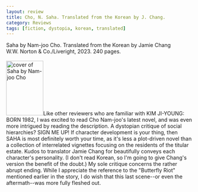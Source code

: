 ```yaml
---
layout: review
title: Cho, N. Saha. Translated from the Korean by J. Chang.
category: Reviews
tags: [fiction, dystopia, korean, translated]
---
```

<span class="title">Saha</span> by Nam-joo Cho. Translated from the Korean by Jamie Chang<br>
<span class="publisher">W.W. Norton & Co./Liveright, 2023. 240 pages.</span><br><br>
<span class="book1"><img src="https://cdn2.wwnorton.com/wwnproducts/LIVERT/1/1/9781324094111/9781324094111_300.jpg" width="100" height="147" alt="cover of Saha by Nam-joo Cho"></span>Like other reviewers who are familiar with KIM JI-YOUNG: BORN 1982, I was excited to read Cho Nam-joo's latest novel, and was even more intrigued by reading the description. A dystopian critique of social hierarchies? SIGN ME UP! If character development is your thing, then SAHA is most definitely worth your time, as it's less a plot-driven novel than a collection of interrelated vignettes focusing on the residents of the titular estate. Kudos to translator Jamie Chang for beautifully conveys each character's personality. (I don't read Korean, so I'm going to give Chang's version the benefit of the doubt.) My sole critique concerns the rather abrupt ending. While I appreciate the reference to the "Butterfly Riot" mentioned earlier in the story, I do wish that this last scene--or even the aftermath--was more fully fleshed out.
